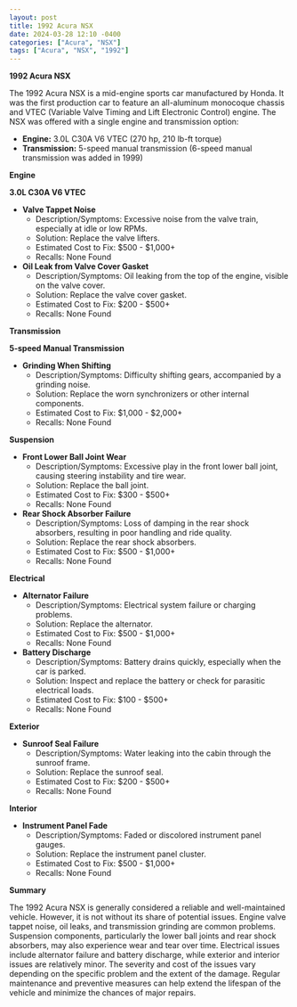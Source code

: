 ```yaml
---
layout: post
title: 1992 Acura NSX
date: 2024-03-28 12:10 -0400
categories: ["Acura", "NSX"]
tags: ["Acura", "NSX", "1992"]
---
```

**1992 Acura NSX**

The 1992 Acura NSX is a mid-engine sports car manufactured by Honda. It was the first production car to feature an all-aluminum monocoque chassis and VTEC (Variable Valve Timing and Lift Electronic Control) engine. The NSX was offered with a single engine and transmission option:

* **Engine:** 3.0L C30A V6 VTEC (270 hp, 210 lb-ft torque)
* **Transmission:** 5-speed manual transmission (6-speed manual transmission was added in 1999)

**Engine**

**3.0L C30A V6 VTEC**

* **Valve Tappet Noise**
    * Description/Symptoms: Excessive noise from the valve train, especially at idle or low RPMs.
    * Solution: Replace the valve lifters.
    * Estimated Cost to Fix: $500 - $1,000+
    * Recalls: None Found
* **Oil Leak from Valve Cover Gasket**
    * Description/Symptoms: Oil leaking from the top of the engine, visible on the valve cover.
    * Solution: Replace the valve cover gasket.
    * Estimated Cost to Fix: $200 - $500+
    * Recalls: None Found

**Transmission**

**5-speed Manual Transmission**

* **Grinding When Shifting**
    * Description/Symptoms: Difficulty shifting gears, accompanied by a grinding noise.
    * Solution: Replace the worn synchronizers or other internal components.
    * Estimated Cost to Fix: $1,000 - $2,000+
    * Recalls: None Found

**Suspension**

* **Front Lower Ball Joint Wear**
    * Description/Symptoms: Excessive play in the front lower ball joint, causing steering instability and tire wear.
    * Solution: Replace the ball joint.
    * Estimated Cost to Fix: $300 - $500+
    * Recalls: None Found
* **Rear Shock Absorber Failure**
    * Description/Symptoms: Loss of damping in the rear shock absorbers, resulting in poor handling and ride quality.
    * Solution: Replace the rear shock absorbers.
    * Estimated Cost to Fix: $500 - $1,000+
    * Recalls: None Found

**Electrical**

* **Alternator Failure**
    * Description/Symptoms: Electrical system failure or charging problems.
    * Solution: Replace the alternator.
    * Estimated Cost to Fix: $500 - $1,000+
    * Recalls: None Found
* **Battery Discharge**
    * Description/Symptoms: Battery drains quickly, especially when the car is parked.
    * Solution: Inspect and replace the battery or check for parasitic electrical loads.
    * Estimated Cost to Fix: $100 - $500+
    * Recalls: None Found

**Exterior**

* **Sunroof Seal Failure**
    * Description/Symptoms: Water leaking into the cabin through the sunroof frame.
    * Solution: Replace the sunroof seal.
    * Estimated Cost to Fix: $200 - $500+
    * Recalls: None Found

**Interior**

* **Instrument Panel Fade**
    * Description/Symptoms: Faded or discolored instrument panel gauges.
    * Solution: Replace the instrument panel cluster.
    * Estimated Cost to Fix: $500 - $1,000+
    * Recalls: None Found

**Summary**

The 1992 Acura NSX is generally considered a reliable and well-maintained vehicle. However, it is not without its share of potential issues. Engine valve tappet noise, oil leaks, and transmission grinding are common problems. Suspension components, particularly the lower ball joints and rear shock absorbers, may also experience wear and tear over time. Electrical issues include alternator failure and battery discharge, while exterior and interior issues are relatively minor. The severity and cost of the issues vary depending on the specific problem and the extent of the damage. Regular maintenance and preventive measures can help extend the lifespan of the vehicle and minimize the chances of major repairs.
